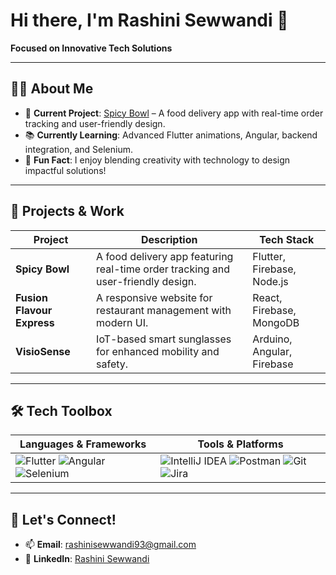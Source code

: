 # Hi there, I'm Rashini Sewwandi 👋  
**Focused on Innovative Tech Solutions**

---

## 👩‍💻 About Me
- 🔧 **Current Project**: [Spicy Bowl](#) – A food delivery app with real-time order tracking and user-friendly design.  
- 📚 **Currently Learning**: Advanced Flutter animations, Angular, backend integration, and Selenium.  
- 🌟 **Fun Fact**: I enjoy blending creativity with technology to design impactful solutions!  

---

## 🚀 Projects & Work
| **Project**       | **Description**                                                                 | **Tech Stack**                      |
|--------------------|---------------------------------------------------------------------------------|-------------------------------------|
| **Spicy Bowl**     | A food delivery app featuring real-time order tracking and user-friendly design.| Flutter, Firebase, Node.js          |
| **Fusion Flavour Express** | A responsive website for restaurant management with modern UI.               | React, Firebase, MongoDB            |
| **VisioSense**     | IoT-based smart sunglasses for enhanced mobility and safety.                    | Arduino, Angular, Firebase          |

---

## 🛠️ Tech Toolbox
| Languages & Frameworks | Tools & Platforms |
|-------------------------|-------------------|
| ![Flutter](https://img.shields.io/badge/-Flutter-blue) ![Angular](https://img.shields.io/badge/-Angular-red) ![Selenium](https://img.shields.io/badge/-Selenium-green) | ![IntelliJ IDEA](https://img.shields.io/badge/-IntelliJ%20IDEA-purple) ![Postman](https://img.shields.io/badge/-Postman-orange) ![Git](https://img.shields.io/badge/-Git-black) ![Jira](https://img.shields.io/badge/-Jira-blue) |

---

## 🌱 Let's Connect!
- 📫 **Email**: rashinisewwandi93@gmail.com  
- 💼 **LinkedIn**: [Rashini Sewwandi](#)  
